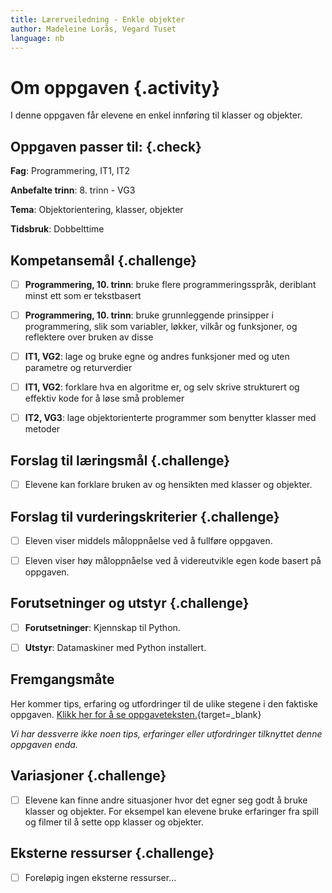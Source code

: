 ```yaml
---
title: Lærerveiledning - Enkle objekter
author: Madeleine Lorås, Vegard Tuset
language: nb
---
```



# Om oppgaven {.activity}

I denne oppgaven får elevene en enkel innføring til klasser og objekter.

## Oppgaven passer til: {.check}

__Fag__: Programmering, IT1, IT2

__Anbefalte trinn__: 8. trinn - VG3

__Tema__: Objektorientering, klasser, objekter

__Tidsbruk__: Dobbelttime

## Kompetansemål {.challenge}

- [ ] __Programmering, 10. trinn__: bruke flere programmeringsspråk, deriblant
   minst ett som er tekstbasert

- [ ] __Programmering, 10. trinn__: bruke grunnleggende prinsipper i
  programmering, slik som variabler, løkker, vilkår og funksjoner, og reflektere
  over bruken av disse

- [ ] __IT1, VG2__: lage og bruke egne og andres funksjoner med og uten
  parametre og returverdier  

- [ ] __IT1, VG2__: forklare hva en algoritme er, og selv skrive strukturert og
   effektiv kode for å løse små problemer    

- [ ] __IT2, VG3__: lage objektorienterte programmer som benytter klasser med
  metoder

## Forslag til læringsmål {.challenge}

- [ ] Elevene kan forklare bruken av og hensikten med klasser og objekter.

## Forslag til vurderingskriterier {.challenge}

- [ ] Eleven viser middels måloppnåelse ved å fullføre oppgaven.

- [ ] Eleven viser høy måloppnåelse ved å videreutvikle egen kode basert på
  oppgaven.

## Forutsetninger og utstyr {.challenge}

- [ ] __Forutsetninger__: Kjennskap til Python.

- [ ] __Utstyr__: Datamaskiner med Python installert.

## Fremgangsmåte

Her kommer tips, erfaring og utfordringer til de ulike stegene i den faktiske
oppgaven. [Klikk her for å se
oppgaveteksten.](../enkle_objekter/enkle_objekter.html){target=_blank}

_Vi har dessverre ikke noen tips, erfaringer eller utfordringer tilknyttet denne
oppgaven enda._

## Variasjoner {.challenge}

- [ ] Elevene kan finne andre situasjoner hvor det egner seg godt å bruke
  klasser og objekter. For eksempel kan elevene bruke erfaringer fra spill og
  filmer til å sette opp klasser og objekter.

## Eksterne ressurser {.challenge}

- [ ] Foreløpig ingen eksterne ressurser...
